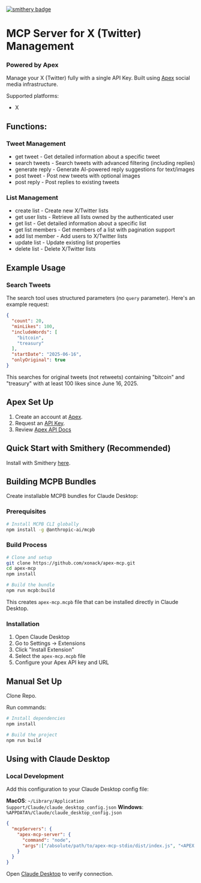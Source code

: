 [![smithery badge](https://smithery.ai/badge/@xonack/apex-mcp)](https://smithery.ai/server/@xonack/apex-mcp)

# MCP Server for X (Twitter) Management 
### Powered by Apex

Manage your X (Twitter) fully with a single API Key. Built using [Apex](https://apexagents.ai) social media infrastructure.

Supported platforms:
- X

## Functions:
### Tweet Management
- get tweet - Get detailed information about a specific tweet
- search tweets - Search tweets with advanced filtering (including replies)
- generate reply - Generate AI-powered reply suggestions for text/images
- post tweet - Post new tweets with optional images
- post reply - Post replies to existing tweets

### List Management
- create list - Create new X/Twitter lists
- get user lists - Retrieve all lists owned by the authenticated user
- get list - Get detailed information about a specific list
- get list members - Get members of a list with pagination support
- add list member - Add users to X/Twitter lists
- update list - Update existing list properties
- delete list - Delete X/Twitter lists

## Example Usage

### Search Tweets
The search tool uses structured parameters (no `query` parameter). Here's an example request:

```json
{
  "count": 20,
  "minLikes": 100,
  "includeWords": [
    "bitcoin",
    "treasury"
  ],
  "startDate": "2025-06-16",
  "onlyOriginal": true
}
```

This searches for original tweets (not retweets) containing "bitcoin" and "treasury" with at least 100 likes since June 16, 2025.

## Apex Set Up

1. Create an account at [Apex](https://apexagents.ai).
2. Request an [API Key](https://t.me/xonack).
3. Review [Apex API Docs](https://api.apexagents.ai)

## Quick Start with Smithery (Recommended)

Install with Smithery [here](https://smithery.ai/server/@xonack/apex-mcp).

## Building MCPB Bundles

Create installable MCPB bundles for Claude Desktop:

### Prerequisites

```bash
# Install MCPB CLI globally
npm install -g @anthropic-ai/mcpb
```

### Build Process

```bash
# Clone and setup
git clone https://github.com/xonack/apex-mcp.git
cd apex-mcp
npm install

# Build the bundle
npm run mcpb:build
```

This creates `apex-mcp.mcpb` file that can be installed directly in Claude Desktop.

### Installation

1. Open Claude Desktop
2. Go to Settings → Extensions
3. Click "Install Extension" 
4. Select the `apex-mcp.mcpb` file
5. Configure your Apex API key and URL

## Manual Set Up

Clone Repo.

Run commands:

```bash
# Install dependencies
npm install

# Build the project
npm run build

```

## Using with Claude Desktop

### Local Development

Add this configuration to your Claude Desktop config file:

**MacOS**: `~/Library/Application Support/Claude/claude_desktop_config.json`
**Windows**: `%APPDATA%/Claude/claude_desktop_config.json`

```json
{
  "mcpServers": {
    "apex-mcp-server": {
      "command": "node",
      "args":["/absolute/path/to/apex-mcp-stdio/dist/index.js", "<APEX API KEY>", "api.apexagents.ai"]
    }
  }
}
```

Open [Claude Desktop](https://claude.ai/download) to verify connection.
